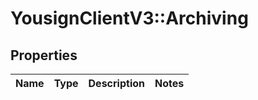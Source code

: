 # YousignClientV3::Archiving

## Properties
Name | Type | Description | Notes
------------ | ------------- | ------------- | -------------

